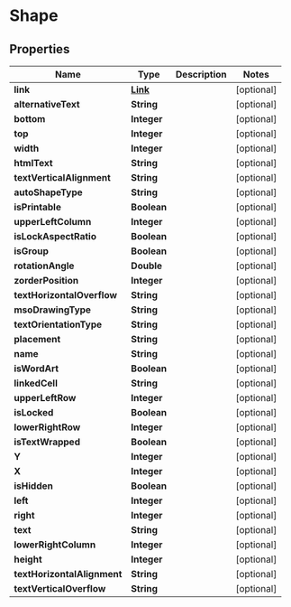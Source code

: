 
# Shape

## Properties
Name | Type | Description | Notes
------------ | ------------- | ------------- | -------------
**link** | [**Link**](Link.md) |  |  [optional]
**alternativeText** | **String** |  |  [optional]
**bottom** | **Integer** |  |  [optional]
**top** | **Integer** |  |  [optional]
**width** | **Integer** |  |  [optional]
**htmlText** | **String** |  |  [optional]
**textVerticalAlignment** | **String** |  |  [optional]
**autoShapeType** | **String** |  |  [optional]
**isPrintable** | **Boolean** |  |  [optional]
**upperLeftColumn** | **Integer** |  |  [optional]
**isLockAspectRatio** | **Boolean** |  |  [optional]
**isGroup** | **Boolean** |  |  [optional]
**rotationAngle** | **Double** |  |  [optional]
**zorderPosition** | **Integer** |  |  [optional]
**textHorizontalOverflow** | **String** |  |  [optional]
**msoDrawingType** | **String** |  |  [optional]
**textOrientationType** | **String** |  |  [optional]
**placement** | **String** |  |  [optional]
**name** | **String** |  |  [optional]
**isWordArt** | **Boolean** |  |  [optional]
**linkedCell** | **String** |  |  [optional]
**upperLeftRow** | **Integer** |  |  [optional]
**isLocked** | **Boolean** |  |  [optional]
**lowerRightRow** | **Integer** |  |  [optional]
**isTextWrapped** | **Boolean** |  |  [optional]
**Y** | **Integer** |  |  [optional]
**X** | **Integer** |  |  [optional]
**isHidden** | **Boolean** |  |  [optional]
**left** | **Integer** |  |  [optional]
**right** | **Integer** |  |  [optional]
**text** | **String** |  |  [optional]
**lowerRightColumn** | **Integer** |  |  [optional]
**height** | **Integer** |  |  [optional]
**textHorizontalAlignment** | **String** |  |  [optional]
**textVerticalOverflow** | **String** |  |  [optional]



